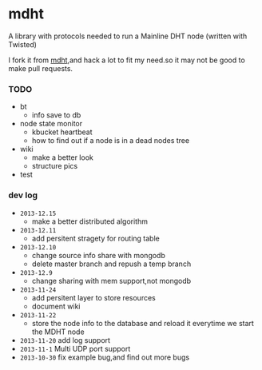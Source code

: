 mdht
====

A library with protocols needed to run a Mainline DHT node (written with Twisted)

I fork it from [mdht][1],and hack a lot to fit my need.so it may not be good to make pull requests.

### TODO
- bt
  - info save to db
- node state monitor
  - kbucket heartbeat
  - how to find out if a node is in a dead nodes tree
- wiki
  - make a better look
  - structure pics
- test

### dev log
- `2013-12.15`
  - make a better distributed algorithm
- `2013-12.11`
  - add persitent stragety for routing table
- `2013-12.10`
  - change source info share with mongodb
  - delete master branch and repush a temp branch
- `2013-12.9`
  - change sharing with mem support,not mongodb
- `2013-11-24`
  - add  persitent layer to store resources
  - document wiki
- `2013-11-22`
  - store the node info to the database and reload it everytime we start the MDHT node
- `2013-11-20` add log support
- `2013-11-1`  Multi UDP port support
- `2013-10-30` fix example bug,and find out more bugs

[1]: https://github.com/gsko/mdht
